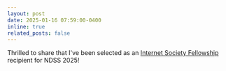 ```yaml
---
layout: post
date: 2025-01-16 07:59:00-0400
inline: true
related_posts: false
---
```

Thrilled to share that I've been selected as an [Internet Society Fellowship](https://www.internetsociety.org/fellowships/ndss-symposium/2025-fellows/) recipient for NDSS 2025! 
